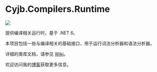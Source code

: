 Cyjb.Compilers.Runtime
====

[![](https://img.shields.io/nuget/v/Cyjb.Compilers.Runtime.svg)](https://www.nuget.org/packages/Cyjb.Compilers.Runtime)

提供编译相关运行时，基于 .NET 6。

本项目包括一些与编译相关的基础接口，用于运行词法分析器和语法分析器。

详细的类库文档，请参见 [Wiki](https://github.com/CYJB/Cyjb.Compilers/wiki)。

欢迎访问我的[博客](http://www.cnblogs.com/cyjb/)获取更多信息。

